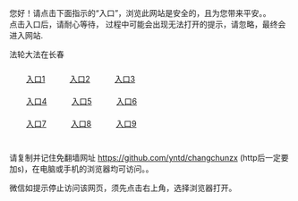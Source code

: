 您好！请点击下面指示的“入口”，浏览此网站是安全的，且为您带来平安。。 <br/>
点击入口后，请耐心等待， 过程中可能会出现无法打开的提示，请忽略，最终会进入网站. </br>

法轮大法在长春<br/>
<div style="padding:10px"><a style="margin:20px" target="_blank" href="https://d2u0dffvj0fmv8.cloudfront.net/2Qpsp?rwgoyqto" id="ccLink1" rel="nofollow">入口1</a> <a target="_blank" style="margin:20px" href="https://d1fw5fbrvnqtfw.cloudfront.net/2Qpsp?pcvsimu" id="ccLink2" rel="nofollow">入口2</a> <a style="margin:20px" target="_blank" href="https://d3sdjqhugmlhbk.cloudfront.net/2Qpsp?oykzof" id="ccLink3" rel="nofollow">入口3</a></div>

<div style="padding:10px" ><a style="margin:20px" target="_blank" href="https://d2u0dffvj0fmv8.cloudfront.net/2Qpsp?rwgoyqto" id="ccLink4" rel="nofollow">入口4</a> <a style="margin:20px" href="https://d1fw5fbrvnqtfw.cloudfront.net/2Qpsp?pcvsimu" target="_blank" id="ccLink5" rel="nofollow">入口5</a> <a style="margin:20px" href="https://d3sdjqhugmlhbk.cloudfront.net/2Qpsp?oykzof" target="_blank" id="ccLink6" rel="nofollow">入口6</a></div>

<div style="padding:10px"><a style="margin:20px" target="_blank" href="https://d2u0dffvj0fmv8.cloudfront.net/2Qpsp?rwgoyqto" id="ccLink7" rel="nofollow">入口7</a> <a style="margin:20px" href="https://d1fw5fbrvnqtfw.cloudfront.net/2Qpsp?pcvsimu" target="_blank" id="ccLink8" rel="nofollow">入口8</a> <a style="margin:20px" target="_blank" href="https://d3sdjqhugmlhbk.cloudfront.net/2Qpsp?oykzof" id="ccLink9" rel="nofollow">入口9</a></div>

<br/>



请复制并记住免翻墙网址 https://github.com/yntd/changchunzx (http后一定要加s)，在电脑或手机的浏览器均可访问。。<br/>

微信如提示停止访问该网页，须先点击右上角，选择浏览器打开。
